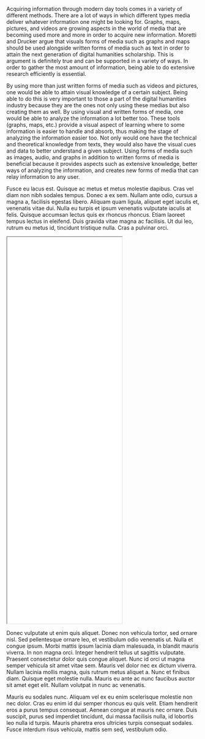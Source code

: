   Acquiring information through modern day tools comes in a variety of different methods. There are a lot of ways in which different types media deliver whatever information one might be looking for. Graphs, maps, pictures, and videos are growing aspects in the world of media that are becoming used more and more in order to acquire new information. Moretti and Drucker argue that visuals forms of media such as graphs and maps should be used alongside written forms of media such as text in order to attain the next generation of digital humanities scholarship. This is argument is definitely true and can be supported in a variety of ways. In order to gather the most amount of information, being able to do extensive research efficiently is essential. 

  By using more than just written forms of media such as videos and pictures, one would be able to attain visual knowledge of a certain subject. Being able to do this is very important to those a part of the digital humanities industry because they are the ones not only using these medias but also creating them as well. By using visual and written forms of media, one would be able to analyze the information a lot better too. These tools (graphs, maps, etc.) provide a visual aspect of learning where to some information is easier to handle and absorb, thus making the stage of analyzing the information easier too. Not only would one have the technical and theoretical knowledge from texts, they would also have the visual cues and data to better understand a given subject. Using forms of media such as images, audio, and graphs in addition to written forms of media is beneficial because it provides aspects such as extensive knowledge, better ways of analyzing the information, and creates new forms of media that can relay information to any user.  


Fusce eu lacus est. Quisque ac metus et metus molestie dapibus. Cras vel diam non nibh sodales tempus. Donec a ex sem. Nullam ante odio, cursus a magna a, facilisis egestas libero. Aliquam quam ligula, aliquet eget iaculis et, venenatis vitae dui. Nulla eu turpis et ipsum venenatis vulputate iaculis at felis. Quisque accumsan lectus quis ex rhoncus rhoncus. Etiam laoreet tempus lectus in eleifend. Duis gravida vitae magna ac facilisis. Ut dui leo, rutrum eu metus id, tincidunt tristique nulla. Cras a pulvinar orci.

<!--	Exported from Voyant Tools (voyant-tools.org).
The iframe src attribute below uses a relative protocol to better function with both
http and https sites, but if you're embedding this into a local web page (file protocol)
you should add an explicit protocol (https if you're using voyant-tools.org, otherwise
it depends on this server.
Feel free to change the height and width values or other styling below: -->


<!-- <iframe style='width: 364px; height: 271px;' src='https://voyant-tools.org/tool/Trends/?query=cultural*&query=culture*&corpus=02e61c0694d063aed1a804490889aef9'></iframe> -->


<iframe style="width: auto; height: 1010px;" src="processing/index.html"></iframe>

Donec vulputate ut enim quis aliquet. Donec non vehicula tortor, sed ornare nisl. Sed pellentesque ornare leo, et vestibulum odio venenatis ut. Nulla et congue ipsum. Morbi mattis ipsum lacinia diam malesuada, in blandit mauris viverra. In non magna orci. Integer hendrerit tellus ut sagittis vulputate. Praesent consectetur dolor quis congue aliquet. Nunc id orci ut magna semper vehicula sit amet vitae sem. Mauris vel dolor nec ex dictum viverra. Nullam lacinia mollis magna, quis rutrum metus aliquet a. Nunc et finibus diam. Quisque eget molestie nulla. Mauris eu ante ac nunc faucibus auctor sit amet eget elit. Nullam volutpat in nunc ac venenatis.

Mauris eu sodales nunc. Aliquam vel ex eu enim scelerisque molestie non nec dolor. Cras eu enim id dui semper rhoncus eu quis velit. Etiam hendrerit eros a purus tempus consequat. Aenean congue at mauris nec ornare. Duis suscipit, purus sed imperdiet tincidunt, dui massa facilisis nulla, id lobortis leo nulla id turpis. Mauris pharetra eros ultricies turpis consequat sodales. Fusce interdum risus vehicula, mattis sem sed, vestibulum odio.
